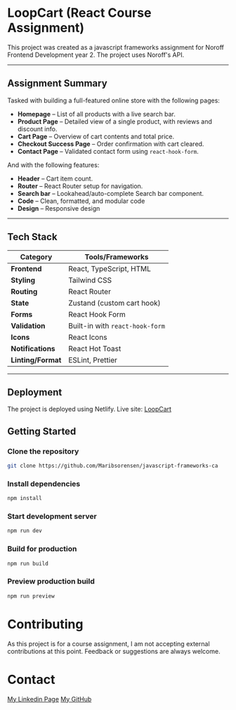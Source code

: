 # LoopCart (React Course Assignment)

This project was created as a javascript frameworks assignment for Noroff Frontend Development year 2.
The project uses Noroff's API.

---

## Assignment Summary

Tasked with building a full-featured online store with the following pages:

- **Homepage** – List of all products with a live search bar.
- **Product Page** – Detailed view of a single product, with reviews and discount info.
- **Cart Page** – Overview of cart contents and total price.
- **Checkout Success Page** – Order confirmation with cart cleared.
- **Contact Page** – Validated contact form using `react-hook-form`.

And with the following features:

- **Header** – Cart item count.
- **Router** – React Router setup for navigation.
- **Search bar** – Lookahead/auto-complete Search bar component.
- **Code** – Clean, formatted, and modular code
- **Design** – Responsive design

---

## Tech Stack

| Category           | Tools/Frameworks                |
| ------------------ | ------------------------------- |
| **Frontend**       | React, TypeScript, HTML         |
| **Styling**        | Tailwind CSS                    |
| **Routing**        | React Router                    |
| **State**          | Zustand (custom cart hook)      |
| **Forms**          | React Hook Form                 |
| **Validation**     | Built-in with `react-hook-form` |
| **Icons**          | React Icons                     |
| **Notifications**  | React Hot Toast                 |
| **Linting/Format** | ESLint, Prettier                |

---

## Deployment

The project is deployed using Netlify.
Live site:
[LoopCart](https://loopcart-ca.netlify.app/)

## Getting Started

### Clone the repository

```bash
git clone https://github.com/Maribsorensen/javascript-frameworks-ca
```

### Install dependencies

```bash
npm install
```

### Start development server

```bash
npm run dev
```

### Build for production

```bash
npm run build
```

### Preview production build

```bash
npm run preview
```

# Contributing

As this project is for a course assignment, I am not accepting external contributions at this point. Feedback or suggestions are always welcome.

# Contact

[My Linkedin Page](https://no.linkedin.com/in/mari-berg-s%C3%B8rensen-b63425156)
[My GitHub](https://github.com/Maribsorensen)
